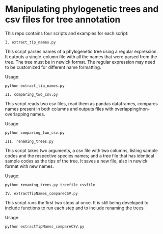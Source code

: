 # Manipulating phylogenetic trees and csv files for tree annotation

This repo contains four scripts and examples for each script:

`I. extract_tip_names.py`

This script parses names of a phylogenetic tree using a regular expression. It outputs a single-column file with all the names that were parsed from the tree. The tree must be in newick format. The regular expression may need to be customized for different name formatting.  

Usage:  
```
python extract_tip_names.py
```
  

`II. comparing_two_csv.py`

This script reads two csv files, read them as pandas dataframes, compares names present in both columns and outputs files with overlapping/non-overlapping names.  

Usage:  
```
python comparing_two_csv.py
```
  

`III. renaming_trees.py`
	
This script takes two arguments, a csv file with two columns, listing sample codes and the respective species names; and a tree file that has identical sample codes as the tips of the tree. It saves a new file, also in newick format with new names.  

Usage:  
```
python renaming_trees.py treefile csvfile
```  


`IV. extractTipNames_compareCSV.py`
	
This script runs the first two steps at once. It is still being developed to include functions to run each step and to include renaming the trees.  

Usage: 
```python
python extractTipNames_compareCSV.py
```
